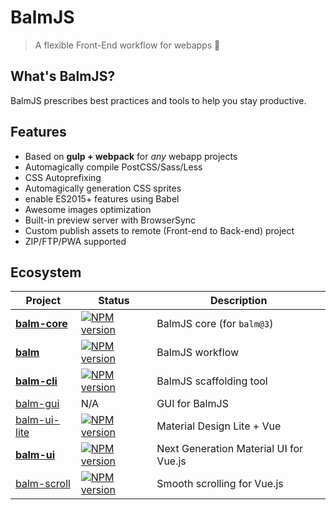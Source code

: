 # BalmJS

> A flexible Front-End workflow for webapps :tada:

## What's BalmJS?

BalmJS prescribes best practices and tools to help you stay productive.

## Features

- Based on **gulp + webpack** for _any_ webapp projects
- Automagically compile PostCSS/Sass/Less
- CSS Autoprefixing
- Automagically generation CSS sprites
- enable ES2015+ features using Babel
- Awesome images optimization
- Built-in preview server with BrowserSync
- Custom publish assets to remote (Front-end to Back-end) project
- ZIP/FTP/PWA supported

## Ecosystem

| Project                                               | Status                                                 | Description                            |
| ----------------------------------------------------- | ------------------------------------------------------ | -------------------------------------- |
| **[balm-core](https://github.com/balmjs/balm)**       | [![NPM version][balm-core-image]][balm-core-url]       | BalmJS core (for `balm@3`)             |
| **[balm](https://github.com/balmjs/balm)**            | [![NPM version][balm-image]][balm-url]                 | BalmJS workflow                        |
| **[balm-cli](https://github.com/balmjs/balm-cli)**    | [![NPM version][balm-cli-image]][balm-cli-url]         | BalmJS scaffolding tool                |
| [balm-gui](https://github.com/balmjs/balm-gui)        | N/A                                                    | GUI for BalmJS                         |
| [balm-ui-lite](https://github.com/balmjs/ui-vue-lite) | [![NPM version][balm-ui-lite-image]][balm-ui-lite-url] | Material Design Lite + Vue             |
| **[balm-ui](https://github.com/balmjs/ui-vue)**       | [![NPM version][balm-ui-image]][balm-ui-url]           | Next Generation Material UI for Vue.js |
| [balm-scroll](https://github.com/balmjs/balm-scroll)  | [![NPM version][balm-scroll-image]][balm-scroll-url]   | Smooth scrolling for Vue.js            |

[balm-core-image]: https://badge.fury.io/js/balm-core.svg
[balm-core-url]: https://npmjs.org/package/balm-core
[balm-image]: https://badge.fury.io/js/balm.svg
[balm-url]: https://npmjs.org/package/balm
[balm-cli-image]: https://badge.fury.io/js/balm-cli.svg
[balm-cli-url]: https://npmjs.org/package/balm-cli
[balm-ui-lite-image]: https://badge.fury.io/js/balm-ui-lite.svg
[balm-ui-lite-url]: https://npmjs.org/package/balm-ui-lite
[balm-ui-image]: https://badge.fury.io/js/balm-ui.svg
[balm-ui-url]: https://npmjs.org/package/balm-ui
[balm-scroll-image]: https://badge.fury.io/js/balm-scroll.svg
[balm-scroll-url]: https://npmjs.org/package/balm-scroll
